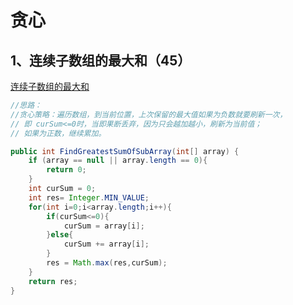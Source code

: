 # 贪心

## 1、连续子数组的最大和（45）

[连续子数组的最大和](https://www.nowcoder.com/practice/459bd355da1549fa8a49e350bf3df484?tpId=13&tqId=11183&tPage=1&rp=1&ru=/ta/coding-interviews&qru=/ta/coding-interviews/question-ranking)

```java
//思路：
//贪心策略：遍历数组，到当前位置，上次保留的最大值如果为负数就要刷新一次，
// 即 curSum<=0时，当即果断丢弃，因为只会越加越小，刷新为当前值；
// 如果为正数，继续累加。

public int FindGreatestSumOfSubArray(int[] array) {
    if (array == null || array.length == 0){
        return 0;
    }
    int curSum = 0;
    int res= Integer.MIN_VALUE;
    for(int i=0;i<array.length;i++){
        if(curSum<=0){
            curSum = array[i];
        }else{
            curSum += array[i];
        }
        res = Math.max(res,curSum);
    }
    return res;
}
```


